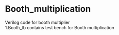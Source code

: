 # Booth_multiplication
Verilog code for booth multiplier<br>
1.Booth_tb contains test bench for Booth multiplication<br>
